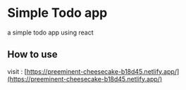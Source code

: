 # Simple Todo app
a simple todo app using react

## How to use
visit : [https://preeminent-cheesecake-b18d45.netlify.app/](https://preeminent-cheesecake-b18d45.netlify.app/)

